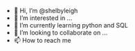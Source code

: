 - 👋 Hi, I’m @shelbyleigh
- 👀 I’m interested in ...
- 🌱 I’m currently learning python and SQL
- 💞️ I’m looking to collaborate on ...
- 📫 How to reach me 

<!---
shelbyleigh/shelbyleigh is a ✨ special ✨ repository because its `README.md` (this file) appears on your GitHub profile.
You can click the Preview link to take a look at your changes.
--->
